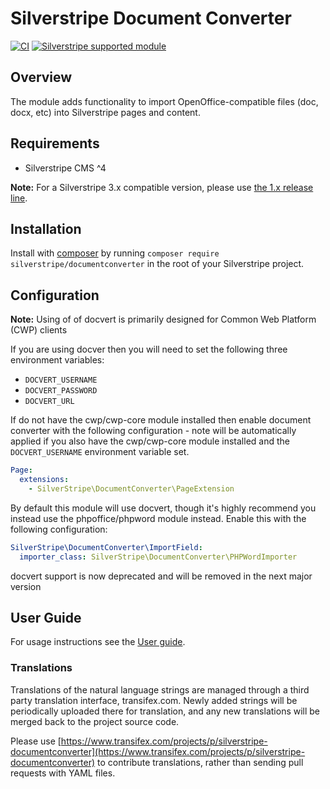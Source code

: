 # Silverstripe Document Converter

[![CI](https://github.com/silverstripe/silverstripe-documentconverter/actions/workflows/ci.yml/badge.svg)](https://github.com/silverstripe/silverstripe-documentconverter/actions/workflows/ci.yml)
[![Silverstripe supported module](https://img.shields.io/badge/silverstripe-supported-0071C4.svg)](https://www.silverstripe.org/software/addons/silverstripe-commercially-supported-module-list/)

## Overview

The module adds functionality to import OpenOffice-compatible files (doc, docx, etc) into Silverstripe pages and content.

## Requirements

 * Silverstripe CMS ^4

**Note:** For a Silverstripe 3.x compatible version, please use [the 1.x release line](https://github.com/silverstripe/silverstripe-documentconverter/tree/1.0).

## Installation

Install with [composer](https://getcomposer.org/) by running `composer require silverstripe/documentconverter` in the root of your Silverstripe project.

## Configuration

**Note:** Using of of docvert is primarily designed for Common Web Platform (CWP) clients

If you are using docver then you will need to set the following three environment variables:
- `DOCVERT_USERNAME`
- `DOCVERT_PASSWORD`
- `DOCVERT_URL`

If do not have the cwp/cwp-core module installed then enable document converter with the following configuration - note will be automatically applied if you also have the cwp/cwp-core module installed and the `DOCVERT_USERNAME` environment variable set.

```yaml
Page:
  extensions:
    - SilverStripe\DocumentConverter\PageExtension
```

By default this module will use docvert, though it's highly recommend you instead use the phpoffice/phpword module instead. Enable this with the following configuration:

```yaml
SilverStripe\DocumentConverter\ImportField:
  importer_class: SilverStripe\DocumentConverter\PHPWordImporter
```

docvert support is now deprecated and will be removed in the next major version

## User Guide

For usage instructions see the [User guide](docs/en/userguide/index.md).

### Translations

Translations of the natural language strings are managed through a third party translation interface, transifex.com. Newly added strings will be periodically uploaded there for translation, and any new translations will be merged back to the project source code.

Please use [https://www.transifex.com/projects/p/silverstripe-documentconverter](https://www.transifex.com/projects/p/silverstripe-documentconverter) to contribute translations, rather than sending pull requests with YAML files.
